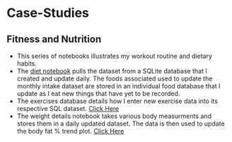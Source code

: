 # Case-Studies

<h2> Fitness and Nutrition </h2>
<p>
  <ul>
    <li>This series of notebooks illustrates my workout routine and dietary habits.</li>
    <li>The <a href="https://github.com/Artuk009/Case-Studies/blob/ba32d525c9bc89d361781df012723285ae2a3a28/MyFitnessAndNutrition/diet.ipynb">diet notebook</a> pulls the dataset from a SQLite database that I created and update daily. The foods associated used to update the monthly intake dataset are stored in an individual food database that I update as I eat new things that have yet to be recorded.  </li>
    <li>The exercises database details how I enter new exercise data into its respective SQL dataset. <a href="https://github.com/Artuk009/Case-Studies/blob/465dcdce3f8697a7afd0c87b23a3f9f410729750/MyFitnessAndNutrition/exercises.ipynb">Click Here</a>  </li>
    <li>The weight details notebook takes various body measurments and stores them in a daily updated dataset. The data is then used to update the body fat % trend plot. <a href="https://github.com/Artuk009/Case-Studies/blob/465dcdce3f8697a7afd0c87b23a3f9f410729750/MyFitnessAndNutrition/weight_details.ipynb">Click Here</a>  </li>
  </ul>
</p>
